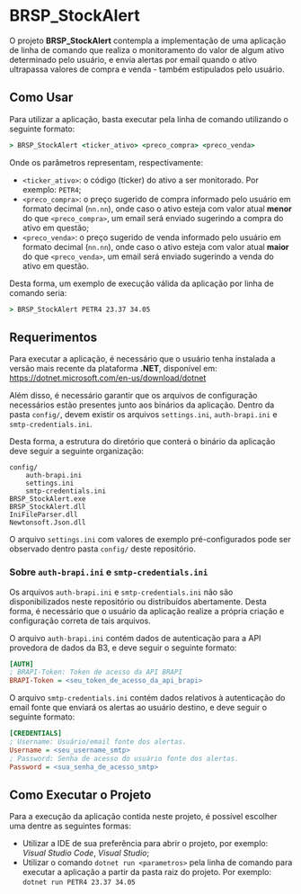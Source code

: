 # BRSP_StockAlert

O projeto **BRSP_StockAlert** contempla a implementação de uma aplicação de linha de comando que realiza o monitoramento do valor de algum ativo determinado pelo usuário, e envia alertas por email quando o ativo ultrapassa valores de compra e venda - também estipulados pelo usuário.

## Como Usar

Para utilizar a aplicação, basta executar pela linha de comando utilizando o seguinte formato:

```cmd
> BRSP_StockAlert <ticker_ativo> <preco_compra> <preco_venda>
```

Onde os parâmetros representam, respectivamente:

* `<ticker_ativo>`: o código (ticker) do ativo a ser monitorado. Por exemplo: `PETR4`;
* `<preco_compra>`: o preço sugerido de compra informado pelo usuário em formato decimal (`nn.nn`), onde caso o ativo esteja com valor atual **menor** do que `<preco_compra>`, um email será enviado sugerindo a compra do ativo em questão;
* `<preco_venda>`: o preço sugerido de venda informado pelo usuário em formato decimal (`nn.nn`), onde caso o ativo esteja com valor atual **maior** do que `<preco_venda>`, um email será enviado sugerindo a venda do ativo em questão.

Desta forma, um exemplo de execução válida da aplicação por linha de comando seria:

```cmd
> BRSP_StockAlert PETR4 23.37 34.05
```

## Requerimentos

Para executar a aplicação, é necessário que o usuário tenha instalada a versão mais recente da plataforma **.NET**, disponível em: <https://dotnet.microsoft.com/en-us/download/dotnet>

Além disso, é necessário garantir que os arquivos de configuração necessários estão presentes junto aos binários da aplicação. Dentro da pasta `config/`, devem existir os arquivos `settings.ini`, `auth-brapi.ini` e `smtp-credentials.ini`.

Desta forma, a estrutura do diretório que conterá o binário da aplicação deve seguir a seguinte organização:

```text
config/
    auth-brapi.ini
    settings.ini
    smtp-credentials.ini
BRSP_StockAlert.exe
BRSP_StockAlert.dll
IniFileParser.dll
Newtonsoft.Json.dll
```

O arquivo `settings.ini` com valores de exemplo pré-configurados pode ser observado dentro pasta `config/` deste repositório.

### Sobre `auth-brapi.ini` e `smtp-credentials.ini`

Os arquivos `auth-brapi.ini` e `smtp-credentials.ini` não são disponibilizados neste repositório ou distribuídos abertamente. Desta forma, é necessário que o usuário da aplicação realize a própria criação e configuração correta de tais arquivos.

O arquivo `auth-brapi.ini` contém dados de autenticação para a API provedora de dados da B3, e deve seguir o seguinte formato:

```ini
[AUTH]
; BRAPI-Token: Token de acesso da API BRAPI
BRAPI-Token = <seu_token_de_acesso_da_api_brapi>
```

O arquivo `smtp-credentials.ini` contém dados relativos à autenticação do email fonte que enviará os alertas ao usuário destino, e deve seguir o seguinte formato:

```ini
[CREDENTIALS]
; Username: Usuário/email fonte dos alertas.
Username = <seu_username_smtp>
; Password: Senha de acesso do usuário fonte dos alertas.
Password = <sua_senha_de_acesso_smtp>
```

## Como Executar o Projeto

Para a execução da aplicação contida neste projeto, é possível escolher uma dentre as seguintes formas:

* Utilizar a IDE de sua preferência para abrir o projeto, por exemplo: *Visual Studio Code*, *Visual Studio*;
* Utilizar o comando `dotnet run <parametros>` pela linha de comando para executar a aplicação a partir da pasta raiz do projeto. Por exemplo: `dotnet run PETR4 23.37 34.05`
